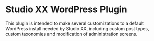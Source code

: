 Studio XX WordPress Plugin
==========================

This plugin is intended to make several customizations to a default WordPress install 
needed by Studio XX, including custom post types, custom taxonomies and modification of
administration screens.
